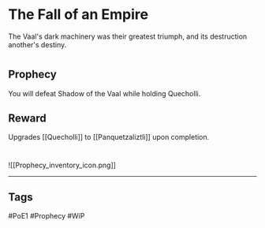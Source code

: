 # The Fall of an Empire
The Vaal's dark machinery was their greatest triumph, and its destruction another's destiny.
#
## Prophecy
You will defeat Shadow of the Vaal while holding Quecholli.
## Reward
Upgrades [[Quecholli]] to [[Panquetzaliztli]] upon completion. 

#
![[Prophecy_inventory_icon.png]]

---
## Tags
#PoE1 
#Prophecy
#WiP 
